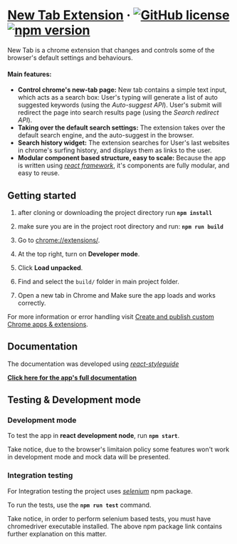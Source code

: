 
# [New Tab Extension](https://github.com/shpiglify/new-tab-chrome-extension) &middot; [![GitHub license](https://img.shields.io/badge/license-MIT-blue.svg)](https://github.com/facebook/react/blob/master/LICENSE) [![npm version](https://img.shields.io/npm/v/react.svg?style=flat)](https://www.npmjs.com/package/react) 



New Tab is a chrome extension that changes and controls some of the browser's default settings and behaviours. 

#### Main features:
* **Control chrome's new-tab page:** New tab contains a simple text input, which acts as a search box:
User's typing will generate a list of auto suggested keywords (using the *Auto-suggest API*). User's submit will redirect the page into search results page (using the *Search redirect API*).
* **Taking over the default search settings:** The extension takes over the default search engine, and the auto-suggest in the browser.
* **Search history widget:** The extension searches for User's last websites in chrome's surfing history, and displays them as links to the user.
* **Modular component based structure, easy to scale:** Because the app is written using *[react framework](https://github.com/facebook/create-react-app)*, it's components are fully modular, and easy to reuse.


## Getting started

1. after cloning or downloading the project directory run **`npm install`**

2. make sure you are in the project root directory and run: **`npm run build`**

3. Go to [chrome://extensions/](chrome://extensions/).
4. At the top right, turn on **Developer mode**.
5. Click **Load unpacked**.
6. Find and select the `build/` folder in main project folder.
7. Open a new tab in Chrome and Make sure the app loads and works correctly.

For more information or error handling visit [Create and publish custom Chrome apps & extensions](https://support.google.com/chrome/a/answer/2714278?hl=en).


 

## Documentation

The documentation was developed using *[react-styleguide](https://github.com/styleguidist/react-styleguidist)*

 **[Click here for the app's full documentation](https://shpiglify.github.io/new-tab-chrome-extension/)** 

## Testing & Development mode

### Development mode

To test the app in **react development node**, run **`npm start`**.

Take notice, due to the browser's limitaion policy some features won't work in development mode and mock data will be presented.

### Integration testing
For Integration testing the project uses *[selenium](https://www.npmjs.com/package/selenium-webdriver)* npm package.



To run the tests, use the **`npm run test`** command.

Take notice, in order to perform selenium based tests, you must have chromedriver executable installed. The above npm package link contains further explanation on this matter.